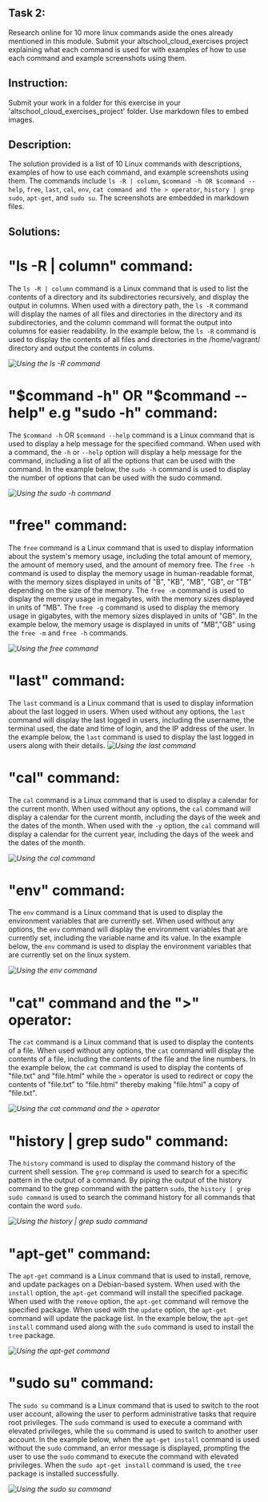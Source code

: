 ## Task 2: 
Research online for 10 more linux commands aside the ones already mentioned in this module. Submit your altschool_cloud_exercises project explaining what each command is used for with examples of how to use each command and example screenshots using them.
## Instruction: 
Submit your work in a folder for this exercise in your 'altschool_cloud_exercises_project' folder. Use markdown files to embed images.

## Description:
The solution provided is a list of 10 Linux commands with descriptions, examples of how to use each command, and example screenshots using them. The commands include `ls -R | column`, `$command -h OR $command --help`, `free`, `last`, `cal`, `env`, `cat command and the > operator`, `history | grep sudo`, `apt-get`, and `sudo su`. The screenshots are embedded in markdown files.

## Solutions:
# "ls -R | column" command:
The `ls -R | column` command is a Linux command that is used to list the contents of a directory and its subdirectories recursively, and display the output in columns. When used with a directory path, the `ls -R` command will display the names of all files and directories in the directory and its subdirectories, and the column command will format the output into columns for easier readability.
In the example below, the `ls -R` command is used to display the contents of all files and directories in the /home/vagrant/ directory and output the contents in colums.

*![Using the ls -R command](Screenshots/ls-R.jpg)*


# "$command -h" OR "$command --help" e.g "sudo -h" command:
The `$command -h` OR `$command --help` command is a Linux command that is used to display a help message for the specified command. When used with a command, the `-h` or `--help` option will display a help message for the command, including a list of all the options that can be used with the command.
In the example below, the `sudo -h` command is used to display the number of options that can be used with the sudo command.

*![Using the `sudo -h` command](Screenshots/sudo-h.jpg)*


# "free" command:
The `free` command is a Linux command that is used to display information about the system's memory usage, including the total amount of memory, the amount of memory used, and the amount of memory free.
The `free -h` command is used to display the memory usage in human-readable format, with the memory sizes displayed in units of "B", "KB", "MB", "GB", or "TB" depending on the size of the memory.
The `free -m` command is used to display the memory usage in megabytes, with the memory sizes displayed in units of "MB".
The `free -g` command is used to display the memory usage in gigabytes, with the memory sizes displayed in units of "GB".
In the example below, the memory usage is displayed in units of "MB","GB" using the `free -m`  and `free -h` commands.

*![Using the `free` command](Screenshots/free_command.jpg)*


# "last" command:
The `last` command is a Linux command that is used to display information about the last logged in users. When used without any options, the `last` command will display the last logged in users, including the username, the terminal used, the date and time of login, and the IP address of the user.
In the example below, the `last` command is used to display the last logged in users along with their details.
*![Using the `last` command](Screenshots/last_command.jpg)*


# "cal" command:
The `cal` command is a Linux command that is used to display a calendar for the current month. When used without any options, the `cal` command will display a calendar for the current month, including the days of the week and the dates of the month.
When used with the `-y` option, the `cal` command will display a calendar for the current year, including the days of the week and the dates of the month.

*![Using the `cal` command](Screenshots/cal_command.jpg)*


# "env" command:
The `env` command is a Linux command that is used to display the environment variables that are currently set. When used without any options, the `env` command will display the environment variables that are currently set, including the variable name and its value.
In the example below, the `env` command is used to display the environment variables that are currently set on the linux system.

*![Using the `env` command](Screenshots/env_command.jpg)*


# "cat" command and the ">" operator:
The `cat` command is a Linux command that is used to display the contents of a file. When used without any options, the `cat` command will display the contents of a file, including the contents of the file and the line numbers.
In the example below, the `cat` command is used to display the contents of "file.txt" and "file.html" while the `>` operator is used to redirect or copy the contents of "file.txt" to "file.html" thereby making "file.html" a copy of "file.txt".

*![Using the `cat` command and the `>` operator](Screenshots/cat_command.jpg)*


# "history | grep sudo" command:
The `history` command is used to display the command history of the current shell session. The `grep` command is used to search for a specific pattern in the output of a command. By piping the output of the history command to the grep command with the pattern `sudo`, the `history | grep sudo command` is used to search the command history for all commands that contain the word `sudo`.

*![Using the `history | grep sudo` command](Screenshots/grep_command.jpg)*


# "apt-get" command:
The `apt-get` command is a Linux command that is used to install, remove, and update packages on a Debian-based system. When used with the `install` option, the `apt-get` command will install the specified package. When used with the `remove` option, the `apt-get` command will remove the specified package. When used with the `update` option, the `apt-get` command will update the package list.
In the example below, the `apt-get install` command used along with the `sudo` command is used to install the `tree` package.

*![Using the `apt-get` command](Screenshots/apt-get.jpg)*


# "sudo su" command:
The `sudo su` command is a Linux command that is used to switch to the root user account, allowing the user to perform administrative tasks that require root privileges. The `sudo` command is used to execute a command with elevated privileges, while the `su` command is used to switch to another user account.
In the example below, when the `apt-get install` command is used without the `sudo` command, an error message is displayed, prompting the user to use the `sudo` command to execute the command with elevated privileges. When the `sudo apt-get install` command is used, the `tree` package is installed successfully.

*![Using the `sudo su` command](Screenshots/sudo_apt-get.jpg)*